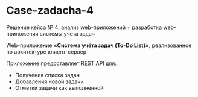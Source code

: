 # Case-zadacha-4
Решение кейса № 4: анализ web-приложений + разработка web-приложения системы учета задач

Web-приложение **«Система учёта задач (To-Do List)»**, реализованное по архитектуре клиент-сервер

Приложение предоставляет REST API для:
- Получения списка задач
- Добавления новой задачи
- Отметки задачи как выполненной
